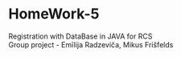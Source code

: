 # HomeWork-5
Registration with DataBase in JAVA for RCS <br>
Group project - Emīlija Radzeviča, Mikus Frišfelds
